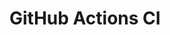 # GitHub Actions CI

































































































































































































































































































































































































































